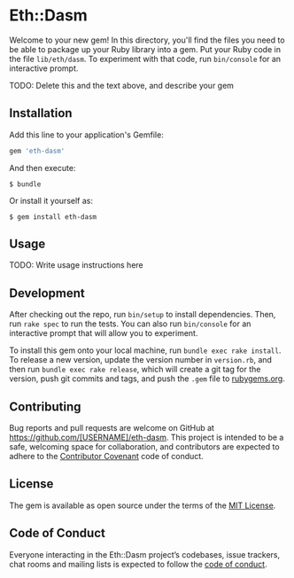 # Eth::Dasm

Welcome to your new gem! In this directory, you'll find the files you need to be able to package up your Ruby library into a gem. Put your Ruby code in the file `lib/eth/dasm`. To experiment with that code, run `bin/console` for an interactive prompt.

TODO: Delete this and the text above, and describe your gem

## Installation

Add this line to your application's Gemfile:

```ruby
gem 'eth-dasm'
```

And then execute:

    $ bundle

Or install it yourself as:

    $ gem install eth-dasm

## Usage

TODO: Write usage instructions here

## Development

After checking out the repo, run `bin/setup` to install dependencies. Then, run `rake spec` to run the tests. You can also run `bin/console` for an interactive prompt that will allow you to experiment.

To install this gem onto your local machine, run `bundle exec rake install`. To release a new version, update the version number in `version.rb`, and then run `bundle exec rake release`, which will create a git tag for the version, push git commits and tags, and push the `.gem` file to [rubygems.org](https://rubygems.org).

## Contributing

Bug reports and pull requests are welcome on GitHub at https://github.com/[USERNAME]/eth-dasm. This project is intended to be a safe, welcoming space for collaboration, and contributors are expected to adhere to the [Contributor Covenant](http://contributor-covenant.org) code of conduct.

## License

The gem is available as open source under the terms of the [MIT License](https://opensource.org/licenses/MIT).

## Code of Conduct

Everyone interacting in the Eth::Dasm project’s codebases, issue trackers, chat rooms and mailing lists is expected to follow the [code of conduct](https://github.com/[USERNAME]/eth-dasm/blob/master/CODE_OF_CONDUCT.md).
